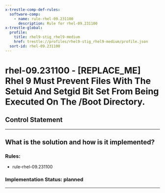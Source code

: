 ```yaml
---
x-trestle-comp-def-rules:
  software-comp:
    - name: rule-rhel-09.231100
      description: Rule for rhel-09.231100
x-trestle-global:
  profile:
    title: rhel9-stig_rhel9-medium
    href: trestle://profiles/rhel9-stig_rhel9-medium/profile.json
  sort-id: rhel-09.231100
---
```


# rhel-09.231100 - \[REPLACE_ME\] Rhel 9 Must Prevent Files With The Setuid And Setgid Bit Set From Being Executed On The /Boot Directory.

## Control Statement

______________________________________________________________________

## What is the solution and how is it implemented?

<!-- For implementation status enter one of: implemented, partial, planned, alternative, not-applicable -->

<!-- Note that the list of rules under ### Rules: is read-only and changes will not be captured after assembly to JSON -->

<!-- Add control implementation description here for control: rhel-09.231100 -->

### Rules:

  - rule-rhel-09.231100

### Implementation Status: planned

______________________________________________________________________
